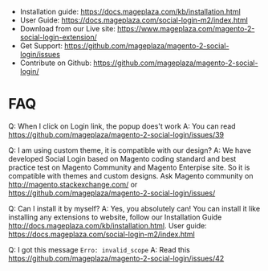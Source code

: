 - Installation guide: https://docs.mageplaza.com/kb/installation.html
- User Guide: https://docs.mageplaza.com/social-login-m2/index.html
- Download from our Live site: https://www.mageplaza.com/magento-2-social-login-extension/
- Get Support: https://github.com/mageplaza/magento-2-social-login/issues
- Contribute on Github: https://github.com/mageplaza/magento-2-social-login/



# FAQ

Q: When I click on Login link, the popup does't work
A: You can read https://github.com/mageplaza/magento-2-social-login/issues/39

Q: I am using custom theme, it is compatible with our design?
A: We have developed Social Login based on Magento coding standard and best practice test on Magento Community and Magento Enterpise site. So it is compatible with themes and custom designs. Ask Magento community on http://magento.stackexchange.com/ or https://github.com/mageplaza/magento-2-social-login/issues/

Q: Can I install it by myself?
A: Yes, you absolutely can! You can install it like installing any extensions to website, follow our Installation Guide http://docs.mageplaza.com/kb/installation.html. User guide: https://docs.mageplaza.com/social-login-m2/index.html

Q: I got this message `Erro: invalid_scope`
A: Read this https://github.com/mageplaza/magento-2-social-login/issues/42
